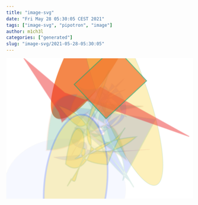 ```yaml
---
title: "image-svg"
date: "Fri May 28 05:30:05 CEST 2021"
tags: ["image-svg", "pipotron", "image"]
author: m1ch3l
categories: ["generated"]
slug: "image-svg/2021-05-28-05:30:05"
---
```


![](image.svg)
